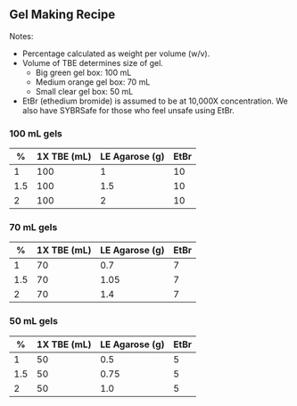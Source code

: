 ## Gel Making Recipe

Notes:

- Percentage calculated as weight per volume (w/v).
- Volume of TBE determines size of gel.
  - Big green gel box: 100 mL
  - Medium orange gel box: 70 mL
  - Small clear gel box: 50 mL
- EtBr (ethedium bromide) is assumed to be at 10,000X concentration. We also have SYBRSafe for those who feel unsafe using EtBr.

### 100 mL gels

| %   | 1X TBE (mL) | LE Agarose (g) | EtBr |
|-----|-------------|----------------|------|
| 1   | 100         | 1              | 10   |
| 1.5 | 100         | 1.5            | 10   |
| 2   | 100         | 2              | 10   |

### 70 mL gels

| %   | 1X TBE (mL) | LE Agarose (g) | EtBr |
|-----|-------------|----------------|------|
| 1   | 70          | 0.7            | 7   |
| 1.5 | 70          | 1.05           | 7   |
| 2   | 70          | 1.4            | 7   |

### 50 mL gels

| %   | 1X TBE (mL) | LE Agarose (g) | EtBr |
|-----|-------------|----------------|------|
| 1   | 50          | 0.5            | 5    |
| 1.5 | 50          | 0.75           | 5    |
| 2   | 50          | 1.0            | 5    |
